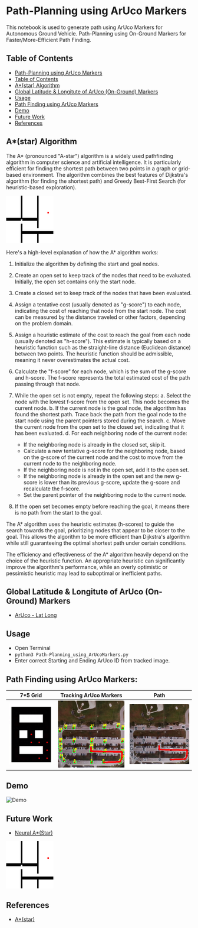 # Path-Planning using ArUco Markers

This notebook is used to generate path using ArUco Markers for Autonomous Ground Vehicle. Path-Planning using On-Ground Markers for Faster/More-Efficient Path Finding.



## Table of Contents
- [Path-Planning using ArUco Markers](#path-planning-using-aruco-markers)
- [Table of Contents](#table-of-contents)
- [A*(star) Algorithm](#astar-algorithm)
- [Global Latitude & Longitute of ArUco (On-Ground) Markers](#global-latitude--longitute-of-aruco-onground-markers)
- [Usage](#usage)
- [Path Finding using ArUco Markers](#path-finding-using-aruco-markers)
- [Demo](#demo)
- [Future Work](#future-work)
- [References](#references)



## A*(star) Algorithm
The A* (pronounced "A-star") algorithm is a widely used pathfinding algorithm in computer science and artificial intelligence. It is particularly efficient for finding the shortest path between two points in a graph or grid-based environment. The algorithm combines the best features of Dijkstra's algorithm (for finding the shortest path) and Greedy Best-First Search (for heuristic-based exploration).

![A*(star) Demo](./assets/astar.gif)

Here's a high-level explanation of how the A* algorithm works:

1. Initialize the algorithm by defining the start and goal nodes.

2. Create an open set to keep track of the nodes that need to be evaluated. Initially, the open set contains only the start node.

3. Create a closed set to keep track of the nodes that have been evaluated.

4. Assign a tentative cost (usually denoted as "g-score") to each node, indicating the cost of reaching that node from the start node. The cost can be measured by the distance traveled or other factors, depending on the problem domain.

5. Assign a heuristic estimate of the cost to reach the goal from each node (usually denoted as "h-score"). This estimate is typically based on a heuristic function such as the straight-line distance (Euclidean distance) between two points. The heuristic function should be admissible, meaning it never overestimates the actual cost.

6. Calculate the "f-score" for each node, which is the sum of the g-score and h-score. The f-score represents the total estimated cost of the path passing through that node.

7. While the open set is not empty, repeat the following steps:
   a. Select the node with the lowest f-score from the open set. This node becomes the current node.
   b. If the current node is the goal node, the algorithm has found the shortest path. Trace back the path from the goal node to the start node using the parent pointers stored during the search.
   c. Move the current node from the open set to the closed set, indicating that it has been evaluated.
   d. For each neighboring node of the current node:
      - If the neighboring node is already in the closed set, skip it.
      - Calculate a new tentative g-score for the neighboring node, based on the g-score of the current node and the cost to move from the current node to the neighboring node.
      - If the neighboring node is not in the open set, add it to the open set.
      - If the neighboring node is already in the open set and the new g-score is lower than its previous g-score, update the g-score and recalculate the f-score.
      - Set the parent pointer of the neighboring node to the current node.

8. If the open set becomes empty before reaching the goal, it means there is no path from the start to the goal.

The A* algorithm uses the heuristic estimates (h-scores) to guide the search towards the goal, prioritizing nodes that appear to be closer to the goal. This allows the algorithm to be more efficient than Dijkstra's algorithm while still guaranteeing the optimal shortest path under certain conditions.

The efficiency and effectiveness of the A* algorithm heavily depend on the choice of the heuristic function. An appropriate heuristic can significantly improve the algorithm's performance, while an overly optimistic or pessimistic heuristic may lead to suboptimal or inefficient paths.



## Global Latitude & Longitute of ArUco (On-Ground) Markers

* [ArUco - Lat Long]()



## Usage

* Open Terminal
* `python3 Path-Planning_using_ArUcoMarkers.py`
* Enter correct Starting and Ending ArUco ID from tracked image.



## Path Finding using ArUco Markers:

7*5 Grid                   | Tracking ArUco Markers                                 | Path
:-------------------------:|:------------------------------------------------------:|:--------------------------:
![Grid](./assets/Grid.png) | ![Tracking ArUco Markers](./assets/Tracking_ArUco.png) | ![Path](./assets/Path.png)



## Demo

![Demo](./assets/demo.gif)



## Future Work

* [Neural A*(Star)](https://github.com/omron-sinicx/neural-astar)

![Neural A*(star) Demo](./assets/neural_astar.gif)



## References

* [A*(star)](https://www.youtube.com/watch?v=-L-WgKMFuhE&themeRefresh=1)
